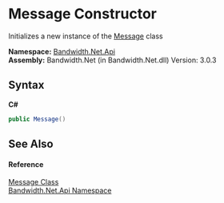 ﻿# Message Constructor 
 

Initializes a new instance of the <a href ="T_Bandwidth_Net_Api_Message.md">Message</a> class

**Namespace:**&nbsp;<a href ="N_Bandwidth_Net_Api.md">Bandwidth.Net.Api</a><br />**Assembly:**&nbsp;Bandwidth.Net (in Bandwidth.Net.dll) Version: 3.0.3

## Syntax

**C#**<br />
``` C#
public Message()
```


## See Also


#### Reference
<a href ="T_Bandwidth_Net_Api_Message.md">Message Class</a><br /><a href ="N_Bandwidth_Net_Api.md">Bandwidth.Net.Api Namespace</a><br />